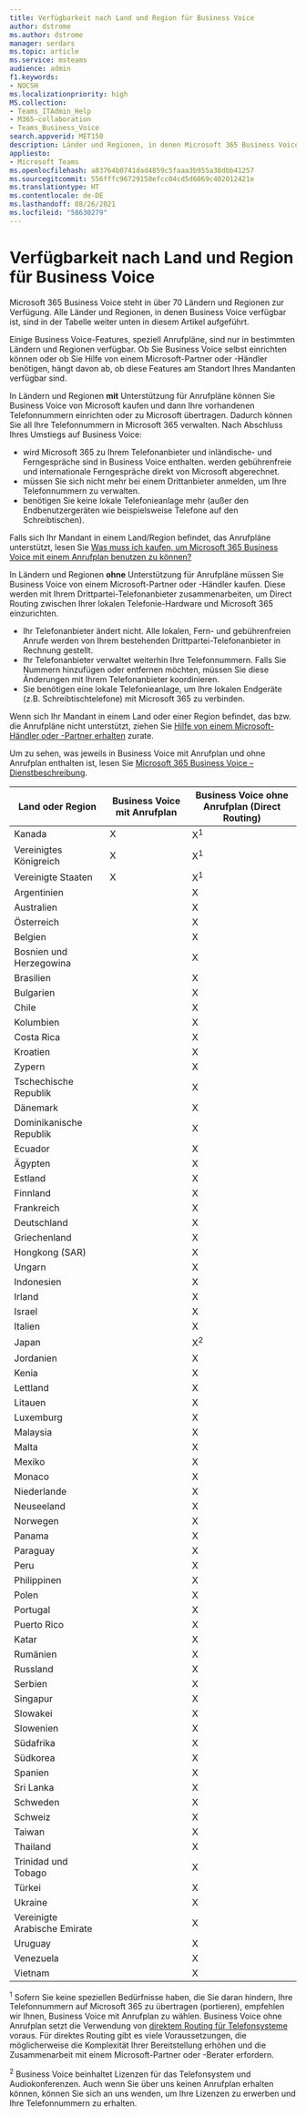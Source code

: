 ```yaml
---
title: Verfügbarkeit nach Land und Region für Business Voice
author: dstrome
ms.author: dstrome
manager: serdars
ms.topic: article
ms.service: msteams
audience: admin
f1.keywords:
- NOCSH
ms.localizationpriority: high
MS.collection:
- Teams_ITAdmin_Help
- M365-collaboration
- Teams_Business_Voice
search.appverid: MET150
description: Länder und Regionen, in denen Microsoft 365 Business Voice verfügbar ist.
appliesto:
- Microsoft Teams
ms.openlocfilehash: a83764b0741dad4859c5faaa3b955a38dbb41257
ms.sourcegitcommit: 556fffc96729150efcc04cd5d6069c402012421e
ms.translationtype: HT
ms.contentlocale: de-DE
ms.lasthandoff: 08/26/2021
ms.locfileid: "58630279"
---
```

# <a name="country-and-region-availability-for-business-voice"></a>Verfügbarkeit nach Land und Region für Business Voice

Microsoft 365 Business Voice steht in über 70 Ländern und Regionen zur Verfügung. Alle Länder und Regionen, in denen Business Voice verfügbar ist, sind in der Tabelle weiter unten in diesem Artikel aufgeführt.

Einige Business Voice-Features, speziell Anrufpläne, sind nur in bestimmten Ländern und Regionen verfügbar. Ob Sie Business Voice selbst einrichten können oder ob Sie Hilfe von einem Microsoft-Partner oder -Händler benötigen, hängt davon ab, ob diese Features am Standort Ihres Mandanten verfügbar sind.

In Ländern und Regionen **mit** Unterstützung für Anrufpläne können Sie Business Voice von Microsoft kaufen und dann Ihre vorhandenen Telefonnummern einrichten oder zu Microsoft übertragen. Dadurch können Sie all Ihre Telefonnummern in Microsoft 365 verwalten. Nach Abschluss Ihres Umstiegs auf Business Voice:

- wird Microsoft 365 zu Ihrem Telefonanbieter und inländische- und Ferngespräche sind in Business Voice enthalten. werden gebührenfreie und internationale Ferngespräche direkt von Microsoft abgerechnet.
- müssen Sie sich nicht mehr bei einem Drittanbieter anmelden, um Ihre Telefonnummern zu verwalten.
- benötigen Sie keine lokale Telefonieanlage mehr (außer den Endbenutzergeräten wie beispielsweise Telefone auf den Schreibtischen).

Falls sich Ihr Mandant in einem Land/Region befindet, das Anrufpläne unterstützt, lesen Sie [Was muss ich kaufen, um Microsoft 365 Business Voice mit einem Anrufplan benutzen zu können?](what-to-buy.md)

In Ländern und Regionen **ohne** Unterstützung für Anrufpläne müssen Sie Business Voice von einem Microsoft-Partner oder -Händler kaufen. Diese werden mit Ihrem Drittpartei-Telefonanbieter zusammenarbeiten, um Direct Routing zwischen Ihrer lokalen Telefonie-Hardware und Microsoft 365 einzurichten.

- Ihr Telefonanbieter ändert nicht. Alle lokalen, Fern- und gebührenfreien Anrufe werden von Ihrem bestehenden Drittpartei-Telefonanbieter in Rechnung gestellt.
- Ihr Telefonanbieter verwaltet weiterhin Ihre Telefonnummern. Falls Sie Nummern hinzufügen oder entfernen möchten, müssen Sie diese Änderungen mit Ihrem Telefonanbieter koordinieren.
- Sie benötigen eine lokale Telefonieanlage, um Ihre lokalen Endgeräte (z.B. Schreibtischtelefone) mit Microsoft 365 zu verbinden.

Wenn sich Ihr Mandant in einem Land oder einer Region befindet, das bzw. die Anrufpläne nicht unterstützt, ziehen Sie [Hilfe von einem Microsoft-Händler oder -Partner erhalten](reseller-partner-support.md) zurate.

Um zu sehen, was jeweils in Business Voice mit Anrufplan und ohne Anrufplan enthalten ist, lesen Sie [Microsoft 365 Business Voice – Dienstbeschreibung](/office365/servicedescriptions/microsoft-365-business-voice-service-description).

| Land oder Region    | Business Voice mit Anrufplan | Business Voice ohne Anrufplan (Direct Routing) |
|----------------------|----------------------------------|-----------------------------------------------------|
| Kanada               | X                                | X<sup>1</sup>                                       |
| Vereinigtes Königreich       | X                                | X<sup>1</sup>                                       |
| Vereinigte Staaten        | X                                | X<sup>1</sup>                                       |
| Argentinien            |                                  | X                                                   |
| Australien            |                                  | X                                                   |
| Österreich              |                                  | X                                                   |
| Belgien              |                                  | X                                                   |
| Bosnien und Herzegowina |                                  | X                                                   |
| Brasilien               |                                  | X                                                   |
| Bulgarien             |                                  | X                                                   |
| Chile                |                                  | X                                                   |
| Kolumbien             |                                  | X                                                   |
| Costa Rica           |                                  | X                                                   |
| Kroatien              |                                  | X                                                   |
| Zypern               |                                  | X                                                   |
| Tschechische Republik       |                                  | X                                                   |
| Dänemark              |                                  | X                                                   |
| Dominikanische Republik   |                                  | X                                                   |
| Ecuador              |                                  | X                                                   |
| Ägypten                |                                  | X                                                   |
| Estland              |                                  | X                                                   |
| Finnland              |                                  | X                                                   |
| Frankreich               |                                  | X                                                   |
| Deutschland              |                                  | X                                                   |
| Griechenland               |                                  | X                                                   |
| Hongkong (SAR)        |                                  | X                                                   |
| Ungarn              |                                  | X                                                   |
| Indonesien            |                                  | X                                                   |
| Irland              |                                  | X                                                   |
| Israel               |                                  | X                                                   |
| Italien                |                                  | X                                                   |
| Japan                |                                  | X<sup>2</sup>                                       |
| Jordanien               |                                  | X                                                   |
| Kenia                |                                  | X                                                   |
| Lettland               |                                  | X                                                   |
| Litauen            |                                  | X                                                   |
| Luxemburg           |                                  | X                                                   |
| Malaysia             |                                  | X                                                   |
| Malta                |                                  | X                                                   |
| Mexiko               |                                  | X                                                   |
| Monaco               |                                  | X                                                   |
| Niederlande          |                                  | X                                                   |
| Neuseeland          |                                  | X                                                   |
| Norwegen               |                                  | X                                                   |
| Panama               |                                  | X                                                   |
| Paraguay             |                                  | X                                                   |
| Peru                 |                                  | X                                                   |
| Philippinen          |                                  | X                                                   |
| Polen               |                                  | X                                                   |
| Portugal             |                                  | X                                                   |
| Puerto Rico          |                                  | X                                                   |
| Katar                |                                  | X                                                   |
| Rumänien              |                                  | X                                                   |
| Russland               |                                  | X                                                   |
| Serbien               |                                  | X                                                   |
| Singapur            |                                  | X                                                   |
| Slowakei             |                                  | X                                                   |
| Slowenien             |                                  | X                                                   |
| Südafrika         |                                  | X                                                   |
| Südkorea          |                                  | X                                                   |
| Spanien                |                                  | X                                                   |
| Sri Lanka            |                                  | X                                                   |
| Schweden               |                                  | X                                                   |
| Schweiz          |                                  | X                                                   |
| Taiwan               |                                  | X                                                   |
| Thailand             |                                  | X                                                   |
| Trinidad und Tobago  |                                  | X                                                   |
| Türkei               |                                  | X                                                   |
| Ukraine              |                                  | X                                                   |
| Vereinigte Arabische Emirate |                                  | X                                                   |
| Uruguay              |                                  | X                                                   |
| Venezuela            |                                  | X                                                   |
| Vietnam              |                                  | X                                                   |

<sup>1</sup>  Sofern Sie keine speziellen Bedürfnisse haben, die Sie daran hindern, Ihre Telefonnummern auf Microsoft 365 zu übertragen (portieren), empfehlen wir Ihnen, Business Voice mit Anrufplan zu wählen. Business Voice ohne Anrufplan setzt die Verwendung von [direktem Routing für Telefonsysteme](../direct-routing-landing-page.md) voraus. Für direktes Routing gibt es viele Voraussetzungen, die möglicherweise die Komplexität Ihrer Bereitstellung erhöhen und die Zusammenarbeit mit einem Microsoft-Partner oder -Berater erfordern.

<sup>2</sup>  Business Voice beinhaltet Lizenzen für das Telefonsystem und Audiokonferenzen. Auch wenn Sie über uns keinen Anrufplan erhalten können, können Sie sich an uns wenden, um Ihre Lizenzen zu erwerben und Ihre Telefonnummern zu erhalten.
